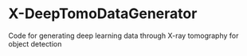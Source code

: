 # X-DeepTomoDataGenerator
Code for generating deep learning data through X-ray tomography for object detection
